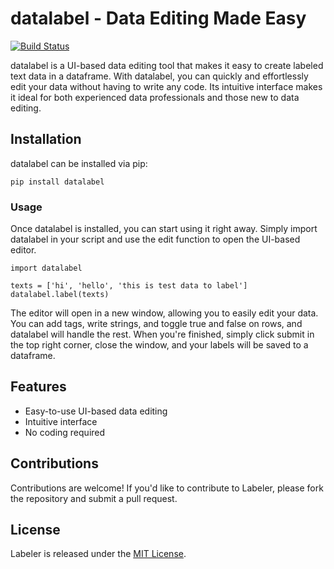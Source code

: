 # datalabel - Data Editing Made Easy

[![Build Status](https://travis-ci.org/<user>/<repo>.svg?branch=master)](https://travis-ci.org/<user>/<repo>)

datalabel is a UI-based data editing tool that makes it easy to create labeled text data in a dataframe. With datalabel, you can quickly and effortlessly edit your data without having to write any code. Its intuitive interface makes it ideal for both experienced data professionals and those new to data editing.

## Installation

datalabel can be installed via pip:

```
pip install datalabel
```


### Usage
Once datalabel is installed, you can start using it right away. Simply import datalabel in your script and use the edit function to open the UI-based editor.

```
import datalabel

texts = ['hi', 'hello', 'this is test data to label']
datalabel.label(texts)
```

The editor will open in a new window, allowing you to easily edit your data. You can add tags, write strings, and toggle true and false on rows, and datalabel will handle the rest. When you're finished, simply click submit in the top right corner, close the window, and your labels will be saved to a dataframe.


## Features

- Easy-to-use UI-based data editing
- Intuitive interface
- No coding required


## Contributions

Contributions are welcome! If you'd like to contribute to Labeler, please fork the repository and submit a pull request.

## License

Labeler is released under the [MIT License](https://opensource.org/licenses/MIT).
